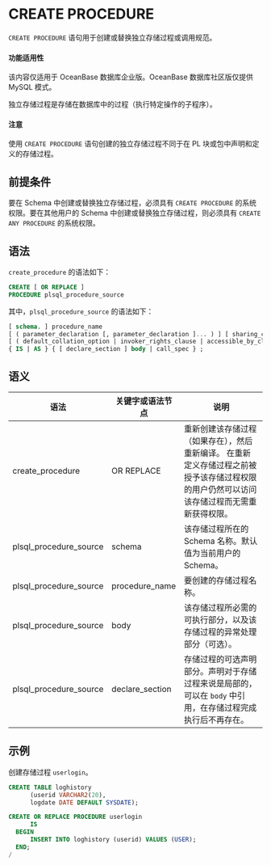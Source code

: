 CREATE PROCEDURE 
=====================================

`CREATE PROCEDURE` 语句用于创建或替换独立存储过程或调用规范。
  <main id="notice" >
    <h4>功能适用性</h4>
    <p>该内容仅适用于 OceanBase 数据库企业版。OceanBase 数据库社区版仅提供 MySQL 模式。</p>
  </main>

独立存储过程是存储在数据库中的过程（执行特定操作的子程序）。
  <main id="notice" type='notice'>
    <h4>注意</h4>
    <p>使用 <code>CREATE PROCEDURE</code> 语句创建的独立存储过程不同于在 PL 块或包中声明和定义的存储过程。</p>
  </main>

前提条件 
-------------------------

要在 Schema 中创建或替换独立存储过程，必须具有 `CREATE PROCEDURE` 的系统权限。要在其他用户的 Schema 中创建或替换独立存储过程，则必须具有 `CREATE ANY PROCEDURE` 的系统权限。

语法 
-----------------------

`create_procedure` 的语法如下：

```sql
CREATE [ OR REPLACE ]
PROCEDURE plsql_procedure_source
```



其中，`plsql_procedure_source` 的语法如下：

```sql
[ schema. ] procedure_name
[ ( parameter_declaration [, parameter_declaration ]... ) ] [ sharing_clause ]
[ ( default_collation_option | invoker_rights_clause | accessible_by_clause)... ] 
{ IS | AS } { [ declare_section ] body | call_spec } ;
```



语义 
-----------------------



|           语法           |    关键字或语法节点     |                                          说明                                           |
|------------------------|-----------------|---------------------------------------------------------------------------------------|
| create_procedure       | OR REPLACE      | 重新创建该存储过程（如果存在），然后重新编译。 在重新定义存储过程之前被授予该存储过程权限的用户仍然可以访问该存储过程而无需重新获得权限。 |
| plsql_procedure_source | schema          | 该存储过程所在的 Schema 名称。默认值为当前用户的 Schema。                                                  |
| plsql_procedure_source | procedure_name  | 要创建的存储过程名称。                                                                           |
| plsql_procedure_source | body            | 该存储过程所必需的可执行部分，以及该存储过程的异常处理部分（可选）。                                                    |
| plsql_procedure_source | declare_section | 存储过程的可选声明部分。声明对于存储过程来说是局部的，可以在 `body` 中引用，在存储过程完成执行后不再存在。                             |



示例 
-----------------------

创建存储过程 `userlogin`。

```sql
CREATE TABLE loghistory 
      (userid VARCHAR2(20), 
      logdate DATE DEFAULT SYSDATE);

CREATE OR REPLACE PROCEDURE userlogin 
      IS
  BEGIN
      INSERT INTO loghistory (userid) VALUES (USER);
  END;
/
```



